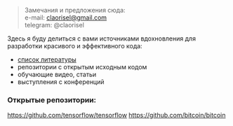 
> Замечания и предложения сюда:  
e-mail: claorisel@gmail.com <br>
telegram: @claorisel

Здесь я буду делиться с вами источниками вдохновления для разработки красивого и эффективного кода: 
* [список литературы](https://github.com/claorisel/CppTips/blob/master/ReferenceList.md) 
* репозитории с открытым исходным кодом
* обучающие видео, статьи
* выступления с конференций


### Открытые репозитории:
https://github.com/tensorflow/tensorflow
https://github.com/bitcoin/bitcoin
